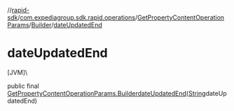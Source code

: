 //[rapid-sdk](../../../../index.md)/[com.expediagroup.sdk.rapid.operations](../../index.md)/[GetPropertyContentOperationParams](../index.md)/[Builder](index.md)/[dateUpdatedEnd](date-updated-end.md)

# dateUpdatedEnd

[JVM]\

public final [GetPropertyContentOperationParams.Builder](index.md)[dateUpdatedEnd](date-updated-end.md)([String](https://docs.oracle.com/javase/8/docs/api/java/lang/String.html)dateUpdatedEnd)
